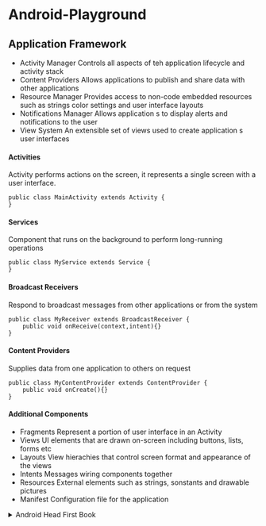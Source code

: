 # Android-Playground

## Application Framework
- Activity Manager
Controls all aspects of teh application lifecycle and activity stack
- Content Providers
Allows applications to publish and share data with other applications
- Resource Manager
Provides access to non-code embedded resources such as strings color settings and user interface layouts
- Notifications Manager
Allows application s to display alerts and notifications to the user
- View System
An extensible set of views used to create application s user interfaces

#### Activities
Activity performs actions on the screen, it represents a single screen with a user interface.
```
public class MainActivity extends Activity {
}
```
#### Services
Component that runs on the background to perform long-running operations
```
public class MyService extends Service {
}
```
#### Broadcast Receivers
Respond to broadcast messages from other applications or from the system
```
public class MyReceiver extends BroadcastReceiver {
    public void onReceive(context,intent){}
}
```
#### Content Providers
Supplies data from one application to others on request
```
public class MyContentProvider extends ContentProvider {
    public void onCreate(){}
}
```
#### Additional Components
- Fragments
Represent a portion of user interface in an Activity
- Views
UI elements that are drawn on-screen including buttons, lists, forms etc
- Layouts
View hierachies that control screen format and appearance of the views
- Intents
Messages wiring components together
- Resources
External elements such as strings, sonstants and drawable pictures
- Manifest
Configuration file for the application










































<details>
<summary>Android Head First Book</summary>
<br>
My android learning plaground
author: @realjema
date: july-2020

### Apps
#### Beginner
##### Layouts
- Intents
- Layouts
- Send & Receive Messages
- spinner buttons
- Stop watch

## Notes
# Android Development 

Learning how to build android apps 2020

**spinner**: Android term for a drop-down list of values 
#### Syntax: Array 
```
    <string-array name="string_array_name">
        <item>string_value1</item>
        <item>string_value2</item>
        <item>string_value3</item>
        ...
    </string-array>
```

## Intents
An intent is a type of message that allows you to bind separate objects together at runtime. 

passing values through intents
`
intent.putExtra("message", value);
`
receiving values from intents 
`
String string = intent.getStringExtra("message");
`

- intents support are declared in the manifest file 
- You can start an activity in another application by passing an intent with `startActivity()`


## Activities 
Handlers allow you to schedule code. A handler is an android class you can use to schedule code that should be run on a different thread. 
```
final Handler handler = new Handler();
handler.post(Runnable_code);
```

postDelayed() - Delay running the code by a specified number of milliseconds

`handler.postDelayed(Runnable_code, long)`

#### Lifecycle of Activities 
Activity Launched 
- OnCreate()
- OnStart() < ------------------,
- onResume()                    |
Activity Running           onRestart()
- onPause()                     |
- onStop() / -------------------`
- onDestroy()
Activity destroyed


1. onCreate()
When the activity is first created. Bundle giving the previously saved state of the activity

2. onRestart()
When the activity has been stopped just before it gets started again

3. onStart()
When the activity is becoming visible. Followed by onResume() if the activity comes into the foreground or onStop() if the activity is made invisible

4. onResume()
When your activity is in the foreground

5. onPause()
When the activity is no longer in the foreground because another activity is resuming. 

6. onStop()
When the activity is no longer visible

7. onDestroy()
when your activity is about to be destroyed or finished


## Layouts 

- Relative, 
- Linear, 
- Grid 

## Toasts 
```
Toast toast = Toast.makeText(this, text, duration);
toast.show()
```
## Fragments
> Make it modular

Fragments allow you to reuse code

#### Lifecycle
onAttach()
onCreate()
onCreateView()
onActivityCreated()
onStart()
onResume()
onPause()
onStop()
onDestroyView()
onDestroy()
onDetach()

We need to use **an interface** to decouple the fragment from the activity. We have two objects that need to talk to each other, the fragment and the activity and we want them to talkt without onse side knowing too much about the other.


</details>